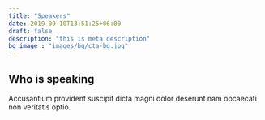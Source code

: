 ```yaml
---
title: "Speakers"
date: 2019-09-10T13:51:25+06:00
draft: false
description: "this is meta description"
bg_image : "images/bg/cta-bg.jpg"
---
```


## Who is speaking

Accusantium provident suscipit dicta magni dolor deserunt nam obcaecati non veritatis optio.
